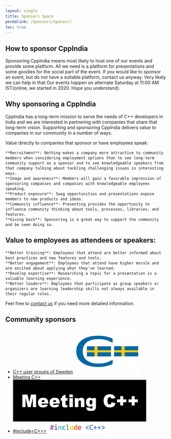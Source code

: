 ```yaml
---
layout: single
title: Sponsors Space
permalink: /Sponsors/Sponsor/
toc: true
---
```


## How to sponsor CppIndia

Sponsoring CppIndia means most likely to host one of our events and provide some platform. All we need is a platform for presentations and some goodies for the social part of the event.
If you would like to sponsor an event, but do not have a suitable platform, contact us anyway. Very likely we can help in that
Our events happen on alternate Saturday at 11:00 AM IST(online, we started in 2020. Hope you understand).


## Why sponsoring a CppIndia

CppIndia has a long-term mission to serve the needs of C++ developers in India and we are interested in partnering with companies that share that long-term vision.
Supporting and sponsoring CppIndia delivers value to companies in our community in a number of ways.

Value directly to companies that sponsor or have employees speak:

    **Recruitment**: Nothing makes a company more attractive to community members when considering employment options than to see long-term community support as a sponsor and to see knowledgeable speakers from that company talking about tackling challenging issues in interesting ways.
    **Image and awareness**: Members will gain a favorable impression of sponsoring companies and companies with knowledgeable employees speaking.
    **Product exposure**: Swag opportunities and presentations expose members to new products and ideas.
    **Community influence**: Presenting provides the opportunity to influence community thinking about tools, processes, libraries, and features.
    **Giving back**: Sponsoring is a great way to support the community and be seen doing so.

## Value to employees as attendees or speakers:

    **Better training**: Employees that attend are better informed about best practices and new features and tools.
    **Better engagement**: Employees that attend have higher morale and are excited about applying what they've learned.
    **Develop expertise**: Researching a topic for a presentation is a valuable learning experience.
    **Better leaders**: Employees that participate as group speakers or organizers are learning leadership skills not always available in their regular roles.

Feel free to [contact us](https://www.cppindia.co.in/_pages/contact/) if you need more detailed information.

## Community sponsors

- [C++ user groups of Sweden](https://www.swedencpp.se/)
![C++ User Groups of Sweden](SwedenCppOfficial.png)
- [Meeting C++](https://www.meetingcpp.com)
![Meeting C++](meeting_cpp.png)
- [#include<C++>](https://www.includecpp.org/)
![#include<C++>](include_logo.png)
